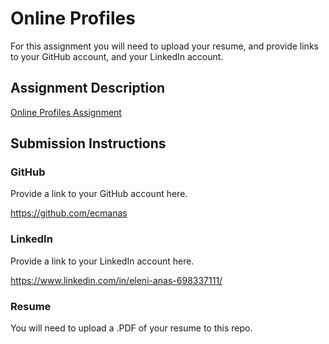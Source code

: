 # Online Profiles
For this assignment you will need to upload your resume, and provide links to your GitHub account, and your LinkedIn account.

## Assignment Description
[Online Profiles Assignment](https://education.launchcode.org/liftoff/assignments/online-profiles/)

## Submission Instructions

### GitHub
Provide a link to your GitHub account here.

https://github.com/ecmanas

### LinkedIn
Provide a link to your LinkedIn account here.

https://www.linkedin.com/in/eleni-anas-698337111/

### Resume
You will need to upload a .PDF of your resume to this repo.